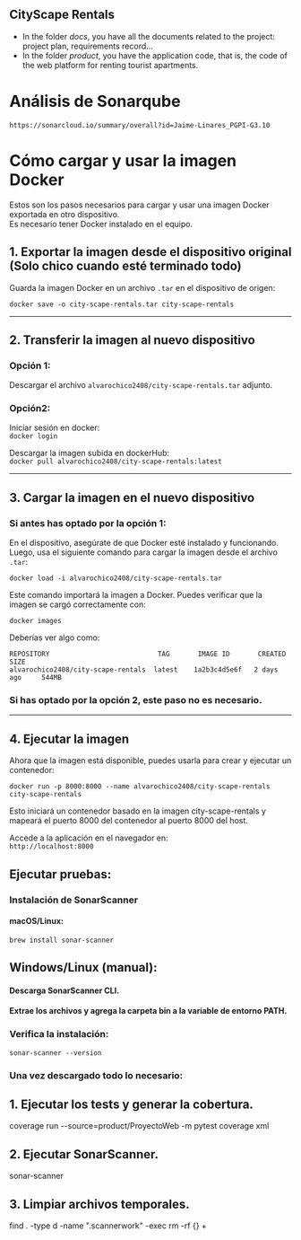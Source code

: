 ## CityScape Rentals

* In the folder *docs*, you have all the documents related to the project: project plan, requirements record...
* In the folder *product*, you have the application code, that is, the code of the web platform for renting tourist apartments.


# Análisis de Sonarqube
```https://sonarcloud.io/summary/overall?id=Jaime-Linares_PGPI-G3.10```


# Cómo cargar y usar la imagen Docker

Estos son los pasos necesarios para cargar y usar una imagen Docker exportada en otro dispositivo.  
Es necesario tener Docker instalado en el equipo.

## **1. Exportar la imagen desde el dispositivo original (Solo chico cuando esté terminado todo)**

Guarda la imagen Docker en un archivo `.tar` en el dispositivo de origen:

```docker save -o city-scape-rentals.tar city-scape-rentals ```  

  ---

## 2. Transferir la imagen al nuevo dispositivo

### Opción 1:   
Descargar el archivo `alvarochico2408/city-scape-rentals.tar` adjunto.  

### Opción2:  
Iniciar sesión en docker:  
```docker login```

Descargar la imagen subida en dockerHub:  
```docker pull alvarochico2408/city-scape-rentals:latest```

---

## 3. Cargar la imagen en el nuevo dispositivo

### Si antes has optado por la opción 1:
En el dispositivo, asegúrate de que Docker esté instalado y funcionando. Luego, usa el siguiente comando para cargar la imagen desde el archivo `.tar`:

```docker load -i alvarochico2408/city-scape-rentals.tar```  

Este comando importará la imagen a Docker. Puedes verificar que la imagen se cargó correctamente con:  

```docker images```

Deberías ver algo como:

```REPOSITORY                           TAG       IMAGE ID       CREATED        SIZE```  
```alvarochico2408/city-scape-rentals  latest    1a2b3c4d5e6f   2 days ago     544MB```  


### Si has optado por la opción 2, este paso no es necesario.
---

## **4. Ejecutar la imagen**
Ahora que la imagen está disponible, puedes usarla para crear y ejecutar un contenedor:  

```docker run -p 8000:8000 --name alvarochico2408/city-scape-rentals city-scape-rentals```

Esto iniciará un contenedor basado en la imagen city-scape-rentals y mapeará el puerto 8000 del contenedor al puerto 8000 del host.  

Accede a la aplicación en el navegador en:  
```http://localhost:8000```

## Ejecutar pruebas:

### Instalación de SonarScanner

#### macOS/Linux:
```brew install sonar-scanner```

## Windows/Linux (manual):
####    Descarga SonarScanner CLI.
####    Extrae los archivos y agrega la carpeta bin a la variable de entorno PATH.

### Verifica la instalación:
```sonar-scanner --version```
### Una vez descargado todo lo necesario:

## **1. Ejecutar los tests y generar la cobertura.**
coverage run --source=product/ProyectoWeb -m pytest
coverage xml

## **2. Ejecutar SonarScanner.**
sonar-scanner

## **3. Limpiar archivos temporales.**
find . -type d -name ".scannerwork" -exec rm -rf {} +



